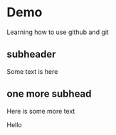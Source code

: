 # Demo

Learning how to use github and git

## subheader

Some text is here

## one more subhead

Here is some more text

Hello